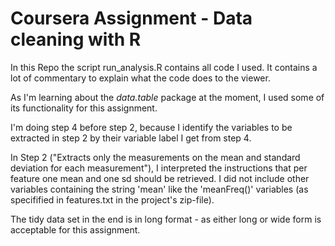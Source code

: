 # Coursera Assignment - Data cleaning with R

In this Repo the script run_analysis.R contains all code I used. It contains a lot of commentary to explain what the code does to the viewer.

As I'm learning about the *data.table* package at the moment, I used some of its functionality for this assignment.

I'm doing step 4 before step 2, because I identify the variables to be extracted in step 2 by their variable label I get from step 4.

In Step 2 ("Extracts only the measurements on the mean and standard deviation for each measurement"), I interpreted the instructions that per feature one mean and one sd should be retrieved. I did not include other variables containing the string 'mean'
like the 'meanFreq()' variables (as specifified in features.txt in the project's zip-file).

The tidy data set in the end is in long format - as either long or wide form is acceptable for this assignment.